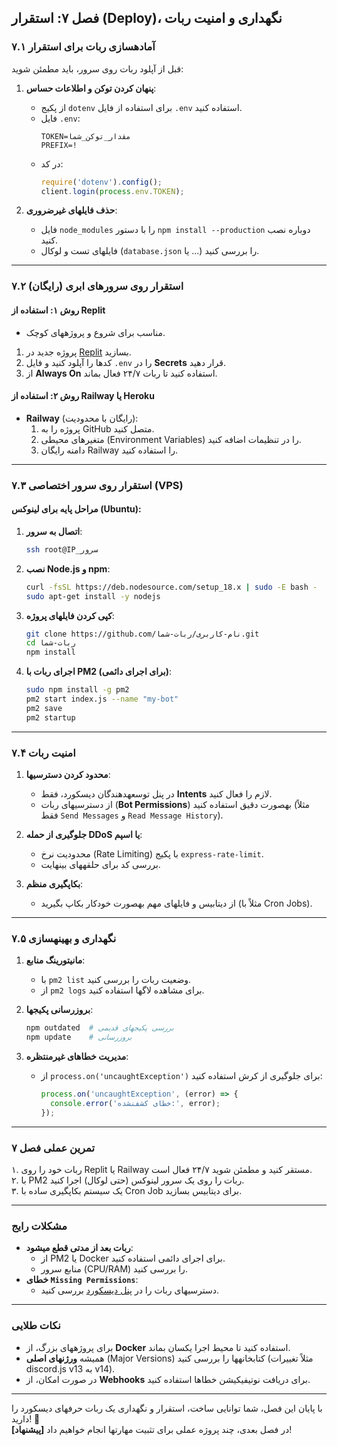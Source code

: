**فصل ۷: استقرار (Deploy)، نگهداری و امنیت ربات**  
---

### **۷.۱ آمادهسازی ربات برای استقرار**  
قبل از آپلود ربات روی سرور، باید مطمئن شوید:  
1. **پنهان کردن توکن و اطلاعات حساس**:  
   - از پکیج `dotenv` برای استفاده از فایل `.env` استفاده کنید.  
   - فایل `.env`:  
     ```env
     TOKEN=مقدار_توکن_شما
     PREFIX=!
     ```
   - در کد:  
     ```javascript
     require('dotenv').config();
     client.login(process.env.TOKEN);
     ```

2. **حذف فایلهای غیرضروری**:  
   - فایل `node_modules` را با دستور `npm install --production` دوباره نصب کنید.  
   - فایلهای تست و لوکال (`database.json` یا ...) را بررسی کنید.  

---

### **۷.۲ استقرار روی سرورهای ابری (رایگان)**  
#### **روش ۱: استفاده از Replit**  
- مناسب برای شروع و پروژههای کوچک.  
1. پروژه جدید در [Replit](https://replit.com) بسازید.  
2. کدها را آپلود کنید و فایل `.env` را در **Secrets** قرار دهید.  
3. از **Always On** استفاده کنید تا ربات ۲۴/۷ فعال بماند.  

#### **روش ۲: استفاده از Railway یا Heroku**  
- **Railway** (رایگان با محدودیت):  
  1. پروژه را به GitHub متصل کنید.  
  2. متغیرهای محیطی (Environment Variables) را در تنظیمات اضافه کنید.  
  3. دامنه رایگان Railway را استفاده کنید.  

---

### **۷.۳ استقرار روی سرور اختصاصی (VPS)**  
#### **مراحل پایه برای لینوکس (Ubuntu)**:  
1. **اتصال به سرور**:  
   ```bash
   ssh root@IP_سرور
   ```

2. **نصب Node.js و npm**:  
   ```bash
   curl -fsSL https://deb.nodesource.com/setup_18.x | sudo -E bash -
   sudo apt-get install -y nodejs
   ```

3. **کپی کردن فایلهای پروژه**:  
   ```bash
   git clone https://github.com/نام-کاربری/ربات-شما.git
   cd ربات-شما
   npm install
   ```

4. **اجرای ربات با PM2 (برای اجرای دائمی)**:  
   ```bash
   sudo npm install -g pm2
   pm2 start index.js --name "my-bot"
   pm2 save
   pm2 startup
   ```

---

### **۷.۴ امنیت ربات**  
1. **محدود کردن دسترسیها**:  
   - در پنل توسعهدهندگان دیسکورد، فقط **Intents** لازم را فعال کنید.  
   - از دسترسیهای ربات (**Bot Permissions**) بهصورت دقیق استفاده کنید (مثلاً فقط `Send Messages` و `Read Message History`).  

2. **جلوگیری از حمله DDoS یا اسپم**:  
   - محدودیت نرخ (Rate Limiting) با پکیج `express-rate-limit`.  
   - بررسی کد برای حلقههای بینهایت.  

3. **بکاپگیری منظم**:  
   - از دیتابیس و فایلهای مهم بهصورت خودکار بکاپ بگیرید (مثلاً با Cron Jobs).  

---

### **۷.۵ نگهداری و بهینهسازی**  
1. **مانیتورینگ منابع**:  
   - با `pm2 list` وضعیت ربات را بررسی کنید.  
   - از `pm2 logs` برای مشاهده لاگها استفاده کنید.  

2. **بروزرسانی پکیجها**:  
   ```bash
   npm outdated  # بررسی پکیجهای قدیمی
   npm update    # بروزرسانی
   ```

3. **مدیریت خطاهای غیرمنتظره**:  
   - از `process.on('uncaughtException')` برای جلوگیری از کرش استفاده کنید:  
     ```javascript
     process.on('uncaughtException', (error) => {
       console.error('خطای کشفنشده:', error);
     });
     ```

---

### **تمرین عملی فصل ۷**  
۱. ربات خود را روی Replit یا Railway مستقر کنید و مطمئن شوید ۲۴/۷ فعال است.  
۲. با PM2 ربات را روی یک سرور لینوکس (حتی لوکال) اجرا کنید.  
۳. یک سیستم بکاپگیری ساده با Cron Job برای دیتابیس بسازید.  

---

### **مشکلات رایج**  
- **ربات بعد از مدتی قطع میشود**:  
  - از PM2 یا Docker برای اجرای دائمی استفاده کنید.  
  - منابع سرور (CPU/RAM) را بررسی کنید.  
- **خطای `Missing Permissions`**:  
  - دسترسیهای ربات را در [پنل دیسکورد](https://discord.com/developers/applications) بررسی کنید.  

---

### **نکات طلایی**  
- برای پروژههای بزرگ، از **Docker** استفاده کنید تا محیط اجرا یکسان بماند.  
- همیشه **ورژنهای اصلی** (Major Versions) کتابخانهها را بررسی کنید (مثلاً تغییرات discord.js v13 به v14).  
- در صورت امکان، از **Webhooks** برای دریافت نوتیفیکیشن خطاها استفاده کنید.  

--- 

با پایان این فصل، شما توانایی ساخت، استقرار و نگهداری یک ربات حرفهای دیسکورد را دارید! 🎉  
**[پیشنهاد]** در فصل بعدی، چند پروژه عملی برای تثبیت مهارتها انجام خواهیم داد!